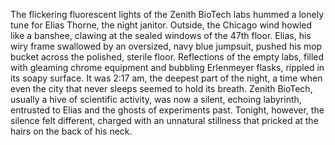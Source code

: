 The flickering fluorescent lights of the Zenith BioTech labs hummed a lonely tune for Elias Thorne, the night janitor.  Outside, the Chicago wind howled like a banshee, clawing at the sealed windows of the 47th floor. Elias, his wiry frame swallowed by an oversized, navy blue jumpsuit, pushed his mop bucket across the polished, sterile floor. Reflections of the empty labs, filled with gleaming chrome equipment and bubbling Erlenmeyer flasks, rippled in its soapy surface. It was 2:17 am, the deepest part of the night, a time when even the city that never sleeps seemed to hold its breath.  Zenith BioTech, usually a hive of scientific activity, was now a silent, echoing labyrinth, entrusted to Elias and the ghosts of experiments past. Tonight, however, the silence felt different, charged with an unnatural stillness that pricked at the hairs on the back of his neck.
